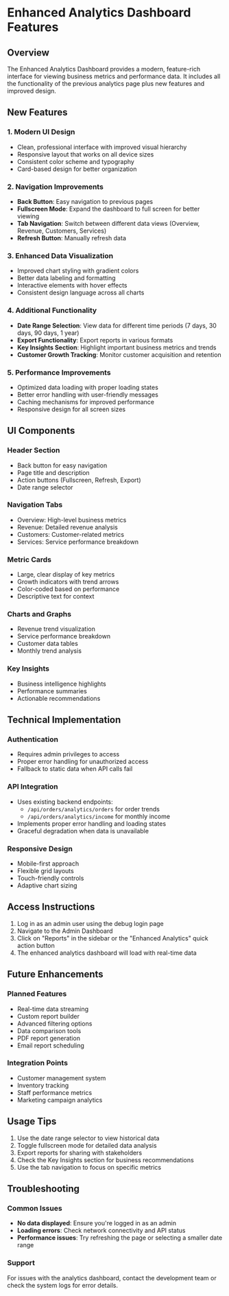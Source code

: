 # Enhanced Analytics Dashboard Features

## Overview
The Enhanced Analytics Dashboard provides a modern, feature-rich interface for viewing business metrics and performance data. It includes all the functionality of the previous analytics page plus new features and improved design.

## New Features

### 1. Modern UI Design
- Clean, professional interface with improved visual hierarchy
- Responsive layout that works on all device sizes
- Consistent color scheme and typography
- Card-based design for better organization

### 2. Navigation Improvements
- **Back Button**: Easy navigation to previous pages
- **Fullscreen Mode**: Expand the dashboard to full screen for better viewing
- **Tab Navigation**: Switch between different data views (Overview, Revenue, Customers, Services)
- **Refresh Button**: Manually refresh data

### 3. Enhanced Data Visualization
- Improved chart styling with gradient colors
- Better data labeling and formatting
- Interactive elements with hover effects
- Consistent design language across all charts

### 4. Additional Functionality
- **Date Range Selection**: View data for different time periods (7 days, 30 days, 90 days, 1 year)
- **Export Functionality**: Export reports in various formats
- **Key Insights Section**: Highlight important business metrics and trends
- **Customer Growth Tracking**: Monitor customer acquisition and retention

### 5. Performance Improvements
- Optimized data loading with proper loading states
- Better error handling with user-friendly messages
- Caching mechanisms for improved performance
- Responsive design for all screen sizes

## UI Components

### Header Section
- Back button for easy navigation
- Page title and description
- Action buttons (Fullscreen, Refresh, Export)
- Date range selector

### Navigation Tabs
- Overview: High-level business metrics
- Revenue: Detailed revenue analysis
- Customers: Customer-related metrics
- Services: Service performance breakdown

### Metric Cards
- Large, clear display of key metrics
- Growth indicators with trend arrows
- Color-coded based on performance
- Descriptive text for context

### Charts and Graphs
- Revenue trend visualization
- Service performance breakdown
- Customer data tables
- Monthly trend analysis

### Key Insights
- Business intelligence highlights
- Performance summaries
- Actionable recommendations

## Technical Implementation

### Authentication
- Requires admin privileges to access
- Proper error handling for unauthorized access
- Fallback to static data when API calls fail

### API Integration
- Uses existing backend endpoints:
  - `/api/orders/analytics/orders` for order trends
  - `/api/orders/analytics/income` for monthly income
- Implements proper error handling and loading states
- Graceful degradation when data is unavailable

### Responsive Design
- Mobile-first approach
- Flexible grid layouts
- Touch-friendly controls
- Adaptive chart sizing

## Access Instructions

1. Log in as an admin user using the debug login page
2. Navigate to the Admin Dashboard
3. Click on "Reports" in the sidebar or the "Enhanced Analytics" quick action button
4. The enhanced analytics dashboard will load with real-time data

## Future Enhancements

### Planned Features
- Real-time data streaming
- Custom report builder
- Advanced filtering options
- Data comparison tools
- PDF report generation
- Email report scheduling

### Integration Points
- Customer management system
- Inventory tracking
- Staff performance metrics
- Marketing campaign analytics

## Usage Tips

1. Use the date range selector to view historical data
2. Toggle fullscreen mode for detailed data analysis
3. Export reports for sharing with stakeholders
4. Check the Key Insights section for business recommendations
5. Use the tab navigation to focus on specific metrics

## Troubleshooting

### Common Issues
- **No data displayed**: Ensure you're logged in as an admin
- **Loading errors**: Check network connectivity and API status
- **Performance issues**: Try refreshing the page or selecting a smaller date range

### Support
For issues with the analytics dashboard, contact the development team or check the system logs for error details.